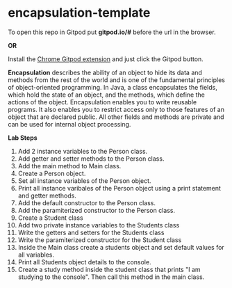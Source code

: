 # encapsulation-template

To open this repo in Gitpod put <strong>gitpod.io/#</strong> before the url in the browser.

<strong>OR</strong>

Install the [Chrome Gitpod extension](https://chrome.google.com/webstore/detail/gitpod-always-ready-to-co/dodmmooeoklaejobgleioelladacbeki) and just click the Gitpod button. 

<strong>Encapsulation</strong> describes the ability of an object to hide its data and methods from the rest of the world and is one of the fundamental principles of object-oriented programming. In Java, a class encapsulates the fields, which hold the state of an object, and the methods, which define the actions of the object. Encapsulation enables you to write reusable programs. It also enables you to restrict access only to those features of an object that are declared public. All other fields and methods are private and can be used for internal object processing.

<strong>Lab Steps</strong>

1. Add 2 instance variables to the Person class.
2. Add getter and setter methods to the Person class. 
3. Add the main method to Main class.  
4. Create a Person object.
5. Set all instance variables of the Person object.
6. Print all instance varibales of the Person object using a print statement and getter methods.
7. Add the default constructor to the Person class.
8. Add the paramiterized constructor to the Person class.
9. Create a Student class
10. Add two private instance variables to the Students class
11. Write the getters and setters for the Students class
12. Write the paramiterized constructor for the Student class
13. Inside the Main class create a students object and set default values for all variables.
14. Print all Students object details to the console.
15. Create a study method inside the student class that prints "I am studying to the console". Then call this method in the main class. 
